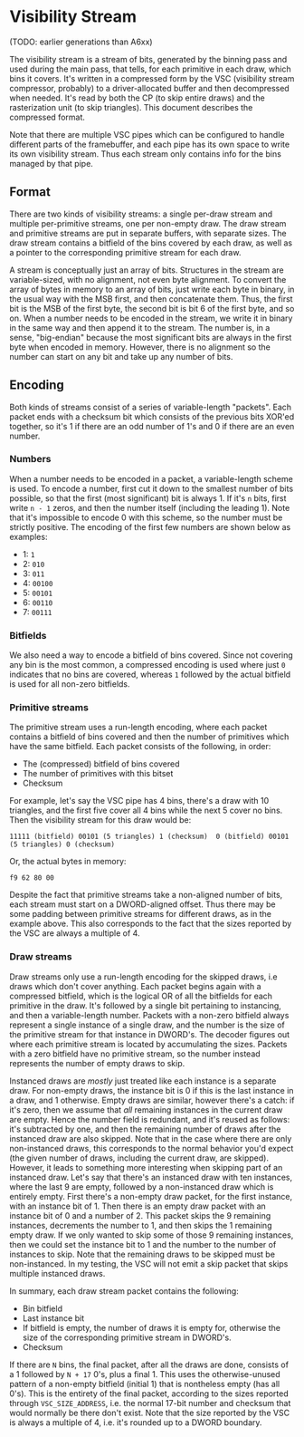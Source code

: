 # Visibility Stream

(TODO: earlier generations than A6xx)

The visibility stream is a stream of bits, generated by the binning pass and used during the main pass, that tells, for each primitive in each draw, which bins it covers. It's written in a compressed form by the VSC (visibility stream compressor, probably) to a driver-allocated buffer and then decompressed when needed. It's read by both the CP (to skip entire draws) and the rasterization unit (to skip triangles). This document describes the compressed format.

Note that there are multiple VSC pipes which can be configured to handle different parts of the framebuffer, and each pipe has its own space to write its own visibility stream. Thus each stream only contains info for the bins managed by that pipe.

## Format

There are two kinds of visibility streams: a single per-draw stream and multiple per-primitive streams, one per non-empty draw. The draw stream and primitive streams are put in separate buffers, with separate sizes. The draw stream contains a bitfield of the bins covered by each draw, as well as a pointer to the corresponding primitive stream for each draw.

A stream is conceptually just an array of bits. Structures in the stream are variable-sized, with no alignment, not even byte alignment. To convert the array of bytes in memory to an array of bits, just write each byte in binary, in the usual way with the MSB first, and then concatenate them. Thus, the first bit is the MSB of the first byte, the second bit is bit 6 of the first byte, and so on. When a number needs to be encoded in the stream, we write it in binary in the same way and then append it to the stream. The number is, in a sense, "big-endian" because the most significant bits are always in the first byte when encoded in memory. However, there is no alignment so the number can start on any bit and take up any number of bits.

## Encoding

Both kinds of streams consist of a series of variable-length "packets". Each packet ends with a checksum bit which consists of the previous bits XOR'ed together, so it's 1 if there are an odd number of 1's and 0 if there are an even number.

### Numbers

When a number needs to be encoded in a packet, a variable-length scheme is used. To encode a number, first cut it down to the smallest number of bits possible, so that the first (most significant) bit is always 1. If it's `n` bits, first write `n - 1` zeros, and then the number itself (including the leading 1). Note that it's impossible to encode 0 with this scheme, so the number must be strictly positive. The encoding of the first few numbers are shown below as examples:

- 1: `1`
- 2: `010`
- 3: `011`
- 4: `00100`
- 5: `00101`
- 6: `00110`
- 7: `00111`

### Bitfields

We also need a way to encode a bitfield of bins covered. Since not covering any bin is the most common, a compressed encoding is used where just `0` indicates that no bins are covered, whereas `1` followed by the actual bitfield is used for all non-zero bitfields.

### Primitive streams

The primitive stream uses a run-length encoding, where each packet contains a bitfield of bins covered and then the number of primitives which have the same bitfield. Each packet consists of the following, in order:

- The (compressed) bitfield of bins covered
- The number of primitives with this bitset
- Checksum

For example, let's say the VSC pipe has 4 bins, there's a draw with 10 triangles, and the first five cover all 4 bins while the next 5 cover no bins. Then the visibility stream for this draw would be:

`11111 (bitfield) 00101 (5 triangles) 1 (checksum)  0 (bitfield) 00101 (5 triangles) 0 (checksum)`

Or, the actual bytes in memory:

`f9 62 80 00`

Despite the fact that primitive streams take a non-aligned number of bits, each stream must start on a DWORD-aligned offset. Thus there may be some padding between primitive streams for different draws, as in the example above. This also corresponds to the fact that the sizes reported by the VSC are always a multiple of 4.

### Draw streams

Draw streams only use a run-length encoding for the skipped draws, i.e draws which don't cover anything. Each packet begins again with a compressed bitfield, which is the logical OR of all the bitfields for each primitive in the draw. It's followed by a single bit pertaining to instancing, and then a variable-length number. Packets with a non-zero bitfield always represent a single instance of a single draw, and the number is the size of the primitive stream for that instance in DWORD's. The decoder figures out where each primitive stream is located by accumulating the sizes. Packets with a zero bitfield have no primitive stream, so the number instead represents the number of empty draws to skip.

Instanced draws are *mostly* just treated like each instance is a separate draw. For non-empty draws, the instance bit is 0 if this is the last instance in a draw, and 1 otherwise. Empty draws are similar, however there's a catch: if it's zero, then we assume that *all* remaining instances in the current draw are empty. Hence the number field is redundant, and it's reused as follows: it's subtracted by one, and then the remaining number of draws after the instanced draw are also skipped. Note that in the case where there are only non-instanced draws, this corresponds to the normal behavior you'd expect (the given number of draws, including the current draw, are skipped). However, it leads to something more interesting when skipping part of an instanced draw. Let's say that there's an instanced draw with ten instances, where the last 9 are empty, followed by a non-instanced draw which is entirely empty. First there's a non-empty draw packet, for the first instance, with an instance bit of 1. Then there is an empty draw packet with an instance bit of 0 and a number of 2. This packet skips the 9 remaining instances, decrements the number to 1, and then skips the 1 remaining empty draw. If we only wanted to skip some of those 9 remaining instances, then we could set the instance bit to 1 and the number to the number of instances to skip. Note that the remaining draws to be skipped must be non-instanced. In my testing, the VSC will not emit a skip packet that skips multiple instanced draws.

In summary, each draw stream packet contains the following:
- Bin bitfield
- Last instance bit
- If bitfield is empty, the number of draws it is empty for, otherwise the size of the corresponding primitive stream in DWORD's.
- Checksum

If there are `N` bins, the final packet, after all the draws are done, consists of a 1 followed by `N + 17` 0's, plus a final 1. This uses the otherwise-unused pattern of a non-empty bitfield (initial 1) that is nontheless empty (has all 0's). This is the entirety of the final packet, according to the sizes reported through `VSC_SIZE_ADDRESS`, i.e. the normal 17-bit number and checksum that would normally be there don't exist. Note that the size reported by the VSC is always a multiple of 4, i.e. it's rounded up to a DWORD boundary.